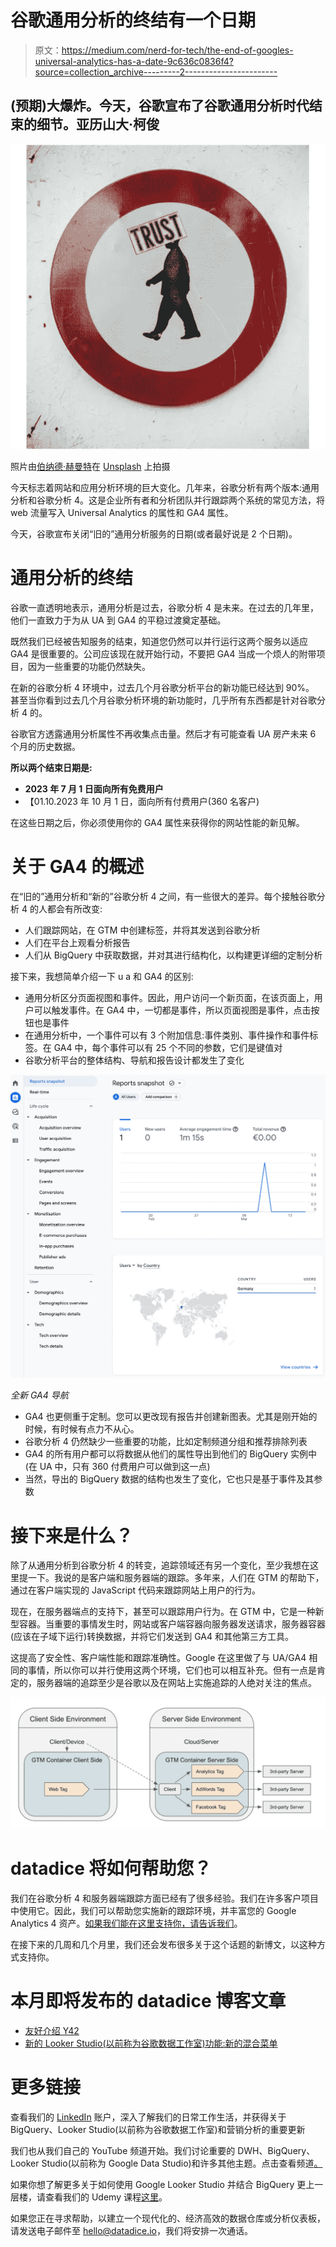 # 谷歌通用分析的终结有一个日期

> 原文：<https://medium.com/nerd-for-tech/the-end-of-googles-universal-analytics-has-a-date-9c636c0836f4?source=collection_archive---------2----------------------->

## (预期)大爆炸。今天，谷歌宣布了谷歌通用分析时代结束的细节。亚历山大·柯俊

![](img/01aa4714e77d23abf6249bed5738315f.png)

照片由[伯纳德·赫曼特](https://unsplash.com/@bernardhermant)在 [Unsplash](https://unsplash.com/) 上拍摄

今天标志着网站和应用分析环境的巨大变化。几年来，谷歌分析有两个版本:通用分析和谷歌分析 4。这是企业所有者和分析团队并行跟踪两个系统的常见方法，将 web 流量写入 Universal Analytics 的属性和 GA4 属性。

今天，谷歌宣布关闭“旧的”通用分析服务的日期(或者最好说是 2 个日期)。

# 通用分析的终结

谷歌一直透明地表示，通用分析是过去，谷歌分析 4 是未来。在过去的几年里，他们一直致力于为从 UA 到 GA4 的平稳过渡奠定基础。

既然我们已经被告知服务的结束，知道您仍然可以并行运行这两个服务以适应 GA4 是很重要的。公司应该现在就开始行动，不要把 GA4 当成一个烦人的附带项目，因为一些重要的功能仍然缺失。

在新的谷歌分析 4 环境中，过去几个月谷歌分析平台的新功能已经达到 90%。
甚至当你看到过去几个月谷歌分析环境的新功能时，几乎所有东西都是针对谷歌分析 4 的。

谷歌官方透露通用分析属性不再收集点击量。然后才有可能查看 UA 房产未来 6 个月的历史数据。

**所以两个结束日期是:**

*   **2023 年 7 月 1 日面向所有免费用户**
*   【01.10.2023 年 10 月 1 日，面向所有付费用户(360 名客户)

在这些日期之后，你必须使用你的 GA4 属性来获得你的网站性能的新见解。

# 关于 GA4 的概述

在“旧的”通用分析和“新的”谷歌分析 4 之间，有一些很大的差异。每个接触谷歌分析 4 的人都会有所改变:

*   人们跟踪网站，在 GTM 中创建标签，并将其发送到谷歌分析
*   人们在平台上观看分析报告
*   人们从 BigQuery 中获取数据，并对其进行结构化，以构建更详细的定制分析

接下来，我想简单介绍一下 u a 和 GA4 的区别:

*   通用分析区分页面视图和事件。因此，用户访问一个新页面，在该页面上，用户可以触发事件。在 GA4 中，一切都是事件，所以页面视图是事件，点击按钮也是事件
*   在通用分析中，一个事件可以有 3 个附加信息:事件类别、事件操作和事件标签。在 GA4 中，每个事件可以有 25 个不同的参数，它们是键值对
*   谷歌分析平台的整体结构、导航和报告设计都发生了变化

![](img/cf7da439fd2e7bc26776709f575dc624.png)

*全新 GA4 导航*

*   GA4 也更侧重于定制。您可以更改现有报告并创建新图表。尤其是刚开始的时候，有时候有点力不从心。
*   谷歌分析 4 仍然缺少一些重要的功能，比如定制频道分组和推荐排除列表
*   GA4 的所有用户都可以将数据从他们的属性导出到他们的 BigQuery 实例中(在 UA 中，只有 360 付费用户可以做到这一点)
*   当然，导出的 BigQuery 数据的结构也发生了变化，它也只是基于事件及其参数

# 接下来是什么？

除了从通用分析到谷歌分析 4 的转变，追踪领域还有另一个变化，至少我想在这里提一下。我说的是客户端和服务器端的跟踪。多年来，人们在 GTM 的帮助下，通过在客户端实现的 JavaScript 代码来跟踪网站上用户的行为。

现在，在服务器端点的支持下，甚至可以跟踪用户行为。在 GTM 中，它是一种新型容器。当重要的事情发生时，网站或客户端容器向服务器发送请求，服务器容器(应该在子域下运行)转换数据，并将它们发送到 GA4 和其他第三方工具。

这提高了安全性、客户端性能和跟踪准确性。Google 在这里做了与 UA/GA4 相同的事情，所以你可以并行使用这两个环境，它们也可以相互补充。但有一点是肯定的，服务器端的追踪至少是谷歌以及在网站上实施追踪的人绝对关注的焦点。

![](img/4f107eb8aed412227ebf5cac251a6f25.png)

# datadice 将如何帮助您？

我们在谷歌分析 4 和服务器端跟踪方面已经有了很多经验。我们在许多客户项目中使用它。因此，我们可以帮助您实施新的跟踪环境，并丰富您的 Google Analytics 4 资产。[如果我们能在这里支持你，请告诉我们](http://datadice.io)。

在接下来的几周和几个月里，我们还会发布很多关于这个话题的新博文，以这种方式支持你。

# 本月即将发布的 datadice 博客文章

*   [友好介绍 Y42](/towardsdev/friendly-intro-to-y42-15400f3f3963?source=your_stories_page-------------------------------------)
*   [新的 Looker Studio(以前称为谷歌数据工作室)功能:新的混合菜单](/@datadice/new-data-studio-feature-new-blending-menu-a9fd64cae492?source=your_stories_page-------------------------------------)

# 更多链接

查看我们的 [LinkedIn](https://www.linkedin.com/company/datadice) 账户，深入了解我们的日常工作生活，并获得关于 BigQuery、Looker Studio(以前称为谷歌数据工作室)和营销分析的重要更新

我们也从我们自己的 YouTube 频道开始。我们讨论重要的 DWH、BigQuery、Looker Studio(以前称为 Google Data Studio)和许多其他主题。点击查看频道[。](https://www.youtube.com/channel/UCpyCm0Pb2fqu5XnaiflrWDg)

如果你想了解更多关于如何使用 Google Looker Studio 并结合 BigQuery 更上一层楼，请查看我们的 Udemy 课程[这里](https://www.udemy.com/course/bigquery-data-studio-grundlagen/)。

如果您正在寻求帮助，以建立一个现代化的、经济高效的数据仓库或分析仪表板，请发送电子邮件至 hello@datadice.io，我们将安排一次通话。